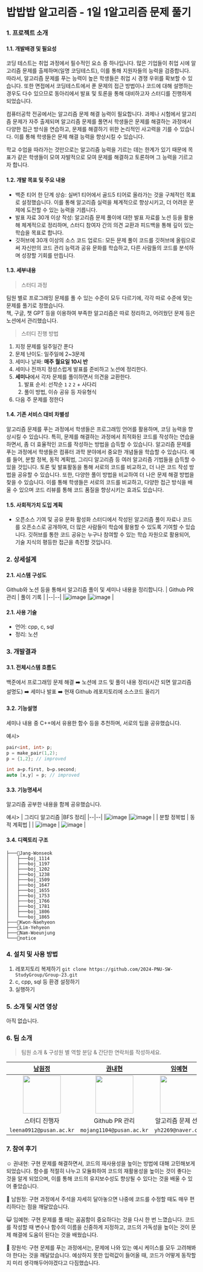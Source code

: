 # 밥밥밥 알고리즘 - 1일 1알고리즘 문제 풀기

### 1. 프로젝트 소개
#### 1.1. 개발배경 및 필요성
코딩 테스트는 취업 과정에서 필수적인 요소 중 하나입니다. 많은 기업들이 취업 시에 알고리즘 문제를 출제하며(일명 코딩테스트), 이를 통해 지원자들의 능력을 검증합니다. 따라서, 알고리즘 문제를 푸는 능력이 높은 학생들은 취업 시 경쟁 우위를 확보할 수 있습니다. 또한 면접에서 코딩테스트에서 푼 문제의 접근 방법이나 코드에 대해 설명하는 경우도 다수 있으므로 동아리에서 발표 및 토론을 통해 대비하고자 스터디를 진행하게 되었습니다.

컴퓨터공학 전공에서는 알고리즘 문제 해결 능력이 필요합니다. 과제나 시험에서 알고리즘 문제가 자주 출제되며 알고리즘 문제를 풀면서 학생들은 문제를 해결하는 과정에서 다양한 접근 방식을 연습하고, 문제를 해결하기 위한 논리적인 사고력을 기를 수 있습니다. 이를 통해 학생들은 문제 해결 능력을 향상시킬 수 있습니다.

학교 수업을 따라가는 것만으로는 알고리즘 능력을 기르는 데는 한계가 있기 때문에 목표가 같은 학생들이 모여 자발적으로 모여 문제를 해결하고 토론하며 그 능력을 기르고자 합니다.

#### 1.2. 개발 목표 및 주요 내용
- 백준 티어 한 단계 상승: 실버1 티어에서 골드5 티어로 올라가는 것을 구체적인 목표로 설정했습니다. 이를 통해 알고리즘 실력을 체계적으로 향상시키고, 더 어려운 문제에 도전할 수 있는 능력을 기릅니다.
- 발표 자료 30개 이상 작성: 알고리즘 문제 풀이에 대한 발표 자료를 노션 등을 활용해 체계적으로 정리하며, 스터디 참여자 간의 의견 교환과 피드백을 통해 깊이 있는 학습을 목표로 합니다.
- 깃허브에 30개 이상의 소스 코드 업로드: 모든 문제 풀이 코드를 깃허브에 올림으로써 자신만의 코드 관리 능력과 공유 문화를 학습하고, 다른 사람들의 코드를 분석하며 성장할 기회를 만듭니다.

#### 1.3. 세부내용
> 스터디 과정

  팀원 별로 프로그래밍 문제를 풀 수 있는 수준이 모두 다르기에, 각각 따로 수준에 맞는 문제를 풀기로 정했습니다.  
  책, 구글, 챗 GPT 등을 이용하여 부족한 알고리즘은 따로 정리하고, 어려웠던 문제 등은 노션에서 관리했습니다. 

> 스터디 진행 방법

 1. 지정 문제를 일주일간 푼다
   1. 문제 난이도: 일주일에 2~3문제
   2. 세미나 날짜: **매주 월요일 10시 반**
 2. 세미나 전까지 정성스럽게 발표를 준비하고 노션에 정리한다.
 3. **세미나**에서 각자 문제를 풀이하면서 의견을 교환한다.
    1. 발표 순서:  선착순  `1` `2` `2` + 사다리
    2. 풀이 방법, 이슈 공유 등 자유형식
 4. 다음 주 문제를 정한다
 
#### 1.4. 기존 서비스 대비 차별성
알고리즘 문제를 푸는 과정에서 학생들은 프로그래밍 언어를 활용하며, 코딩 능력을 향상시킬 수 있습니다. 특히, 문제를 해결하는 과정에서 최적화된 코드를 작성하는 연습을 하면서, 좀 더 효율적인 코드를 작성하는 방법을 습득할 수 있습니다.
 알고리즘 문제를 푸는 과정에서 학생들은 컴퓨터 과학 분야에서 중요한 개념들을 학습할 수 있습니다. 예를 들어, 분할 정복, 동적 계획법, 그리디 알고리즘 등 여러 알고리즘 기법들을 습득할 수 있을 것입니다.
 토론 및 발표활동을 통해 서로의 코드를 비교하고, 더 나은 코드 작성 방법을 공유할 수 있습니다. 또한, 다양한 풀이 방법을 비교하여 더 나은 문제 해결 방법을 찾을 수 있습니다. 이를 통해 학생들은 서로의 코드를 비교하고, 다양한 접근 방식을 배울 수 있으며 코드 리뷰를 통해 코드 품질을 향상시키는 효과도 있습니다.
 
#### 1.5. 사회적가치 도입 계획
- 오픈소스 기여 및 공유 문화 활성화
  스터디에서 작성된 알고리즘 풀이 자료나 코드를 오픈소스로 공개하여, 더 많은 사람들이 학습에 활용할 수 있도록 기여할 수 있습니다. 깃허브를 통한 코드 공유는 누구나 참여할 수 있는 학습 자원으로 활용되어, 기술 지식의 평등한 접근을 촉진할 것입니다.

### 2. 상세설계
#### 2.1. 시스템 구성도

Github와 노션 등을 통해서 알고리즘 풀이 및 세미나 내용을 정리합니다.
| Github PR 관리 | 풀이 기록 |
|--|--|
|![image](https://github.com/user-attachments/assets/b9318b7d-c7fa-4ca0-9448-5a9d05f5c9e3) |![image](https://github.com/user-attachments/assets/d82b03eb-4a81-4a66-982b-84ce1b2a59ad)  |


#### 2.1. 사용 기술
- 언어: cpp, c, sql
- 정리: 노션

### 3. 개발결과
#### 3.1. 전체시스템 흐름도

백준에서 프로그래밍 문제 해결 ➡️ 노션에 코드 및 풀이 내용 정리(시간 되면 알고리즘 설명도) ➡️ 세미나 발표 ➡️ 현재 Github 레포지토리에 소스코드 올리기

#### 3.2. 기능설명 
세미나 내용 중 C++에서 유용한 함수 등을 추천하며, 서로의 팁을 공유했습니다.

예시> 
```cpp
pair<int, int> p;
p = make_pair(1,2);
p = {1,2}; // improved

int a=p.first, b=p.second;
auto [x,y] = p; // improved
```


#### 3.3. 기능명세서
알고리즘 공부한 내용을 함께 공유했습니다.

예시> 
| 그리디 알고리즘 |BFS 정리|
|--|--|
|![image](https://github.com/user-attachments/assets/d0558c1c-cfa4-4629-ab10-5ba06ee3ec2e) |![image](https://github.com/user-attachments/assets/6b6b447e-5b6c-46a4-b315-391a3dbfa9bd)  |
| 분할 정복법 | 동적 계획법 |
| ![image](https://github.com/user-attachments/assets/dee6276a-de66-4d5e-b646-0476132018a4) | ![image](https://github.com/user-attachments/assets/eb851dd0-7437-46e0-9b1e-d54b757bee3e) |

#### 3.4. 디렉토리 구조
```
├───📁Jang-Wonseok
│   ├───boj_1114
│   ├───boj_1197
│   ├───boj_1202
│   ├───boj_1238
│   ├───boj_1509
│   ├───boj_1647
│   ├───boj_1655
│   ├───boj_1753
│   ├───boj_1766
│   ├───boj_1781
│   ├───boj_1806
│   └───boj_1865
├───📁Kwon-Naehyeon
├───📁Lim-Yehyeon
├───📁Nam-Woeunjung
└───📁notice
```

### 4. 설치 및 사용 방법
1. 레포지토리 복제하기
   `git clone https://github.com/2024-PNU-SW-StudyGroup/Group-23.git`
2. c, cpp, sql 등 환경 설정하기
3. 실행하기

### 5. 소개 및 시연 영상
아직 없습니다.

### 6. 팀 소개
> 팀원 소개 & 구성원 별 역할 분담 & 간단한 연락처를 작성하세요.

|          [남원정](https://github.com/1jeongg)          |          [권내현](https://github.com/KwonNaeHyeon)          |          [임예현](https://github.com/Lim-Yehyeon)          |          [장원석](https://github.com/Cotidie)          |   
| :--------------------------------------------------------: | :-------------------------------------------------------: | :----------------------------------------------------: | :----------------------------------------------------: |
| <img src="https://github.com/1jeongg.png" width="100"> | <img src="https://github.com/KwonNaeHyeon.png" width="100"> | <img src="https://github.com/Lim-Yehyeon.png" width="100"> | <img src="https://github.com/Cotidie.png" width="100"> | 
|                           스터디 진행자                           |                            Github PR 관리                             |                       알고리즘 문제 선정                           |                           회의 시간 정리                           | 
|`leena0912@pusan.ac.kr` | `mojang1104@pusan.ac.kr` |`yh2269@naver.com` | `daily142857@gmail.com` |

### 7. 참여 후기

☺️ 권내현: 구현 문제를 해결하면서, 코드의 재사용성을 높이는 방법에 대해 고민해보게 되었습니다. 함수를 적절히 나누고 모듈화하여 코드의 재활용성을 높이는 것이 좋다는 것을 알게 되었으며, 이를 통해 코드의 유지보수성도 향상될 수 있다는 것을 배울 수 있어 좋았습니다.

🐶 남원정: 구현 과정에서 주석을 자세히 달아놓으면 나중에 코드를 수정할 때도 매우 편리하다는 점을 깨달았습니다.

😺 임예현: 구현 문제를 풀 때는 꼼꼼함이 중요하다는 것을 다시 한 번 느꼈습니다. 코드를 작성할 때 변수나 함수의 이름을 신중하게 지정하고, 코드의 가독성을 높이는 것이 문제 해결에 도움이 된다는 것을 배웠습니다.

🐹 장원석: 구현 문제를 푸는 과정에서는, 문제에 나와 있는 예시 케이스를 모두 고려해봐야 한다는 것을 깨달았습니다. 예상하지 못한 입력값이 들어올 때, 코드가 어떻게 동작할지 미리 생각해두어야겠다고 다짐했습니다.
















